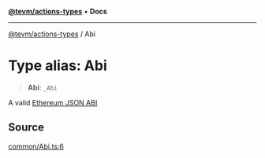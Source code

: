 [**@tevm/actions-types**](../README.md) • **Docs**

***

[@tevm/actions-types](../globals.md) / Abi

# Type alias: Abi

> **Abi**: `_Abi`

A valid [Ethereum JSON ABI](https://docs.soliditylang.org/en/latest/abi-spec.html#json)

## Source

[common/Abi.ts:6](https://github.com/evmts/tevm-monorepo/blob/main/packages/actions-types/src/common/Abi.ts#L6)
